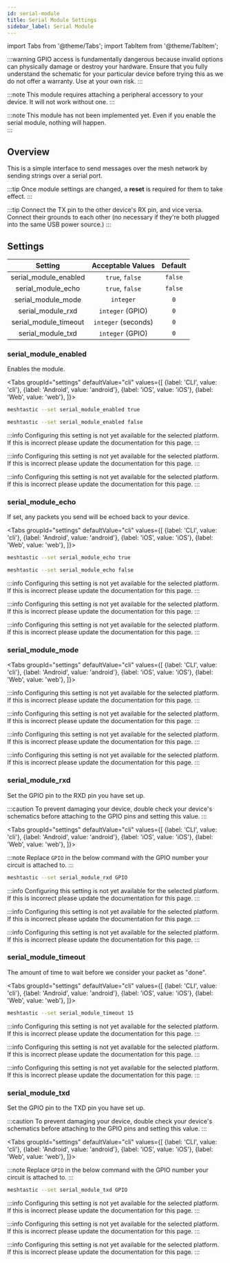 ```yaml
---
id: serial-module
title: Serial Module Settings
sidebar_label: Serial Module
---
```


import Tabs from '@theme/Tabs';
import TabItem from '@theme/TabItem';

:::warning
GPIO access is fundamentally dangerous because invalid options can physically damage or destroy your hardware. Ensure that you fully understand the schematic for your particular device before trying this as we do not offer a warranty. Use at your own risk.
:::

:::note
This module requires attaching a peripheral accessory to your device. It will not work without one.
:::

:::note
This module has not been implemented yet. Even if you enable the serial module, nothing will happen.  
:::


## Overview

This is a simple interface to send messages over the mesh network by sending strings over a serial port. 

:::tip
Once module settings are changed, a **reset** is required for them to take effect.
:::

:::tip
Connect the TX pin to the other device's RX pin, and vice versa. Connect their grounds to each other (no necessary if they're both plugged into the same USB power source.)
:::

## Settings

|        Setting        |  Acceptable Values  | Default |
| :-------------------: | :-----------------: | :-----: |
| serial_module_enabled |   `true`, `false`   | `false` |
|  serial_module_echo   |   `true`, `false`   | `false` |
|  serial_module_mode   |      `integer`      |   `0`   |
|   serial_module_rxd   |  `integer` (GPIO)   |   `0`   |
| serial_module_timeout | `integer` (seconds) |   `0`   |
|   serial_module_txd   |  `integer` (GPIO)   |   `0`   |

### serial_module_enabled

Enables the module.

<Tabs
groupId="settings"
defaultValue="cli"
values={[
{label: 'CLI', value: 'cli'},
{label: 'Android', value: 'android'},
{label: 'iOS', value: 'iOS'},
{label: 'Web', value: 'web'},
]}>
<TabItem value="cli">

```bash title="Enable module"
meshtastic --set serial_module_enabled true
```

```bash title="Disable module"
meshtastic --set serial_module_enabled false
```

  </TabItem>
  <TabItem value="android">

:::info
Configuring this setting is not yet available for the selected platform. If this is incorrect please update the documentation for this page.
:::

  </TabItem>
  <TabItem value="iOS">

:::info
Configuring this setting is not yet available for the selected platform. If this is incorrect please update the documentation for this page.
:::

  </TabItem>
  <TabItem value="web">

:::info
Configuring this setting is not yet available for the selected platform. If this is incorrect please update the documentation for this page.
:::

  </TabItem>
</Tabs>

### serial_module_echo

If set, any packets you send will be echoed back to your device.

<Tabs
groupId="settings"
defaultValue="cli"
values={[
{label: 'CLI', value: 'cli'},
{label: 'Android', value: 'android'},
{label: 'iOS', value: 'iOS'},
{label: 'Web', value: 'web'},
]}>
<TabItem value="cli">

```bash title="Enable serial_module_echo"
meshtastic --set serial_module_echo true
```

```bash title="Disable serial_module_echo"
meshtastic --set serial_module_echo false
```

  </TabItem>
  <TabItem value="android">

:::info
Configuring this setting is not yet available for the selected platform. If this is incorrect please update the documentation for this page.
:::

  </TabItem>
  <TabItem value="iOS">

:::info
Configuring this setting is not yet available for the selected platform. If this is incorrect please update the documentation for this page.
:::

  </TabItem>
  <TabItem value="web">

:::info
Configuring this setting is not yet available for the selected platform. If this is incorrect please update the documentation for this page.
:::

  </TabItem>
</Tabs>

### serial_module_mode

<!--- TODO --->

<Tabs
groupId="settings"
defaultValue="cli"
values={[
{label: 'CLI', value: 'cli'},
{label: 'Android', value: 'android'},
{label: 'iOS', value: 'iOS'},
{label: 'Web', value: 'web'},
]}>
<TabItem value="cli">

:::info
Configuring this setting is not yet available for the selected platform. If this is incorrect please update the documentation for this page.
:::

  </TabItem>
  <TabItem value="android">

:::info
Configuring this setting is not yet available for the selected platform. If this is incorrect please update the documentation for this page.
:::

  </TabItem>
  <TabItem value="iOS">

:::info
Configuring this setting is not yet available for the selected platform. If this is incorrect please update the documentation for this page.
:::

  </TabItem>
  <TabItem value="web">

:::info
Configuring this setting is not yet available for the selected platform. If this is incorrect please update the documentation for this page.
:::

  </TabItem>
</Tabs>

### serial_module_rxd

Set the GPIO pin to the RXD pin you have set up.

:::caution
To prevent damaging your device, double check your device's schematics before attaching to the GPIO pins and setting this value.
:::

<Tabs
groupId="settings"
defaultValue="cli"
values={[
{label: 'CLI', value: 'cli'},
{label: 'Android', value: 'android'},
{label: 'iOS', value: 'iOS'},
{label: 'Web', value: 'web'},
]}>
<TabItem value="cli">

:::note
Replace `GPIO` in the below command with the GPIO number your circuit is attached to.
:::

```bash title="Set RXD to GPIO pin number"
meshtastic --set serial_module_rxd GPIO
```

  </TabItem>
  <TabItem value="android">

:::info
Configuring this setting is not yet available for the selected platform. If this is incorrect please update the documentation for this page.
:::

  </TabItem>
  <TabItem value="iOS">

:::info
Configuring this setting is not yet available for the selected platform. If this is incorrect please update the documentation for this page.
:::

  </TabItem>
  <TabItem value="web">

:::info
Configuring this setting is not yet available for the selected platform. If this is incorrect please update the documentation for this page.
:::

  </TabItem>
</Tabs>

### serial_module_timeout

The amount of time to wait before we consider your packet as "done".

<Tabs
groupId="settings"
defaultValue="cli"
values={[
{label: 'CLI', value: 'cli'},
{label: 'Android', value: 'android'},
{label: 'iOS', value: 'iOS'},
{label: 'Web', value: 'web'},
]}>
<TabItem value="cli">

```bash title="Set serial_module_timeout to 15 seconds"
meshtastic --set serial_module_timeout 15
```

  </TabItem>
  <TabItem value="android">

:::info
Configuring this setting is not yet available for the selected platform. If this is incorrect please update the documentation for this page.
:::

  </TabItem>
  <TabItem value="iOS">

:::info
Configuring this setting is not yet available for the selected platform. If this is incorrect please update the documentation for this page.
:::

  </TabItem>
  <TabItem value="web">

:::info
Configuring this setting is not yet available for the selected platform. If this is incorrect please update the documentation for this page.
:::

  </TabItem>
</Tabs>

### serial_module_txd

Set the GPIO pin to the TXD pin you have set up.

:::caution
To prevent damaging your device, double check your device's schematics before attaching to the GPIO pins and setting this value.
:::

<Tabs
groupId="settings"
defaultValue="cli"
values={[
{label: 'CLI', value: 'cli'},
{label: 'Android', value: 'android'},
{label: 'iOS', value: 'iOS'},
{label: 'Web', value: 'web'},
]}>
<TabItem value="cli">

:::note
Replace `GPIO` in the below command with the GPIO number your circuit is attached to.
:::

```bash title="Set TXD to GPIO pin number"
meshtastic --set serial_module_txd GPIO
```

  </TabItem>
  <TabItem value="android">

:::info
Configuring this setting is not yet available for the selected platform. If this is incorrect please update the documentation for this page.
:::

  </TabItem>
  <TabItem value="iOS">

:::info
Configuring this setting is not yet available for the selected platform. If this is incorrect please update the documentation for this page.
:::

  </TabItem>
  <TabItem value="web">

:::info
Configuring this setting is not yet available for the selected platform. If this is incorrect please update the documentation for this page.
:::

  </TabItem>
</Tabs>
